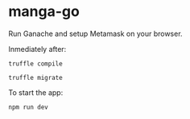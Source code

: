 # manga-go

Run Ganache and setup Metamask on your browser.

Inmediately after:
```shell
truffle compile
```

```shell
truffle migrate
```

To start the app:
```shell
npm run dev
```
